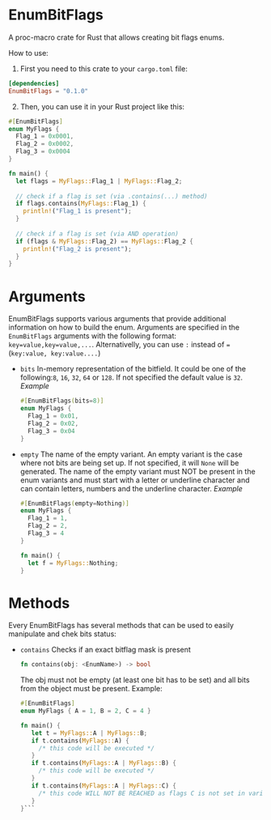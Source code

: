 # EnumBitFlags
A proc-macro crate for Rust that allows creating bit flags enums.


How to use:
1. First you need to this crate to your `cargo.toml` file:
```toml
[dependencies]
EnumBitFlags = "0.1.0"
```

2. Then, you can use it in your Rust project like this:
```rs
#[EnumBitFlags]
enum MyFlags {
  Flag_1 = 0x0001,
  Flag_2 = 0x0002,
  Flag_3 = 0x0004
}

fn main() {
  let flags = MyFlags::Flag_1 | MyFlags::Flag_2;
  
  // check if a flag is set (via .contains(...) method)
  if flags.contains(MyFlags::Flag_1) {
    println!("Flag_1 is present");
  }
  
  // check if a flag is set (via AND operation)
  if (flags & MyFlags::Flag_2) == MyFlags::Flag_2 {
    println!("Flag_2 is present");
  }
}
```

# Arguments
EnumBitFlags supports various arguments that provide additional information on how to build the enum. Arguments are specified in the `EnumBitFlags` arguments with the following format: `key=value,key=value,...`. Alternativelly, you can use `:` instead of `=` (`key:value, key:value....`)

* `bits`  In-memory representation of the bitfield. It could be one of the following:`8`, `16`, `32`, `64` or `128`. If not specified the default value is `32`.
  _Example_
  ```rs
  #[EnumBitFlags(bits=8)]
  enum MyFlags {
    Flag_1 = 0x01,
    Flag_2 = 0x02,
    Flag_3 = 0x04
  }
  ```
* `empty` The name of the empty variant. An empty variant is the case where not bits are being set up. If not specified, it will `None` will be generated. The name of the empty variant must NOT be present in the enum variants and must start with a letter or underline character and can contain letters, numbers and the underline character. _Example_
  ```rs
  #[EnumBitFlags(empty=Nothing)]
  enum MyFlags {
    Flag_1 = 1,
    Flag_2 = 2,
    Flag_3 = 4
  }
  
  fn main() {
    let f = MyFlags::Nothing;
  }
  ```
  
# Methods
Every EnumBitFlags has several methods that can be used to easily manipulate and chek bits status:
* `contains` Checks if an exact bitflag mask is present
   ```rs
   fn contains(obj: <EnumName>) -> bool
   ```
   The obj must not be empty (at least one bit has to be set) and all bits from the object must be present.
   Example:
   ```rs
   #[EnumBitFlags]
   enum MyFlags { A = 1, B = 2, C = 4 }
  
   fn main() {
      let t = MyFlags::A | MyFlags::B;
      if t.contains(MyFlags::A) { 
        /* this code will be executed */ 
      }
      if t.contains(MyFlags::A | MyFlags::B) {
        /* this code will be executed */ 
      }
      if t.contains(MyFlags::A | MyFlags::C) {
        /* this code WILL NOT BE REACHED as flags C is not set in variable t */
      }
   }```
